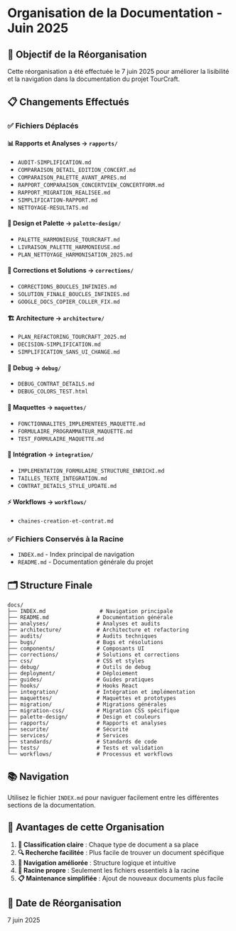 # Organisation de la Documentation - Juin 2025

## 🎯 Objectif de la Réorganisation

Cette réorganisation a été effectuée le 7 juin 2025 pour améliorer la lisibilité et la navigation dans la documentation du projet TourCraft.

## 📋 Changements Effectués

### ✅ Fichiers Déplacés

#### **📊 Rapports et Analyses** → `rapports/`
- `AUDIT-SIMPLIFICATION.md`
- `COMPARAISON_DETAIL_EDITION_CONCERT.md` 
- `COMPARAISON_PALETTE_AVANT_APRES.md`
- `RAPPORT_COMPARAISON_CONCERTVIEW_CONCERTFORM.md`
- `RAPPORT_MIGRATION_REALISEE.md`
- `SIMPLIFICATION-RAPPORT.md`
- `NETTOYAGE-RESULTATS.md`

#### **🎨 Design et Palette** → `palette-design/`
- `PALETTE_HARMONIEUSE_TOURCRAFT.md`
- `LIVRAISON_PALETTE_HARMONIEUSE.md`
- `PLAN_NETTOYAGE_HARMONISATION_2025.md`

#### **🔨 Corrections et Solutions** → `corrections/`
- `CORRECTIONS_BOUCLES_INFINIES.md`
- `SOLUTION_FINALE_BOUCLES_INFINIES.md`
- `GOOGLE_DOCS_COPIER_COLLER_FIX.md`

#### **🏗️ Architecture** → `architecture/`
- `PLAN_REFACTORING_TOURCRAFT_2025.md`
- `DECISION-SIMPLIFICATION.md`
- `SIMPLIFICATION_SANS_UI_CHANGE.md`

#### **🔧 Debug** → `debug/`
- `DEBUG_CONTRAT_DETAILS.md`
- `DEBUG_COLORS_TEST.html`

#### **📱 Maquettes** → `maquettes/`
- `FONCTIONNALITES_IMPLEMENTEES_MAQUETTE.md`
- `FORMULAIRE_PROGRAMMATEUR_MAQUETTE.md`
- `TEST_FORMULAIRE_MAQUETTE.md`

#### **🔗 Intégration** → `integration/`
- `IMPLEMENTATION_FORMULAIRE_STRUCTURE_ENRICHI.md`
- `TAILLES_TEXTE_INTEGRATION.md`
- `CONTRAT_DETAILS_STYLE_UPDATE.md`

#### **⚡ Workflows** → `workflows/`
- `chaines-creation-et-contrat.md`

### ✅ Fichiers Conservés à la Racine
- `INDEX.md` - Index principal de navigation
- `README.md` - Documentation générale du projet

## 🗂️ Structure Finale

```
docs/
├── INDEX.md                 # Navigation principale
├── README.md               # Documentation générale
├── analyses/               # Analyses et audits
├── architecture/           # Architecture et refactoring
├── audits/                 # Audits techniques
├── bugs/                   # Bugs et résolutions
├── components/             # Composants UI
├── corrections/            # Solutions et corrections
├── css/                    # CSS et styles
├── debug/                  # Outils de debug
├── deployment/             # Déploiement
├── guides/                 # Guides pratiques
├── hooks/                  # Hooks React
├── integration/            # Intégration et implémentation
├── maquettes/              # Maquettes et prototypes
├── migration/              # Migrations générales
├── migration-css/          # Migration CSS spécifique
├── palette-design/         # Design et couleurs
├── rapports/               # Rapports et analyses
├── securite/               # Sécurité
├── services/               # Services
├── standards/              # Standards de code
├── tests/                  # Tests et validation
└── workflows/              # Processus et workflows
```

## 📚 Navigation

Utilisez le fichier `INDEX.md` pour naviguer facilement entre les différentes sections de la documentation.

## 🎯 Avantages de cette Organisation

1. **📂 Classification claire** : Chaque type de document a sa place
2. **🔍 Recherche facilitée** : Plus facile de trouver un document spécifique
3. **📖 Navigation améliorée** : Structure logique et intuitive
4. **🧹 Racine propre** : Seulement les fichiers essentiels à la racine
5. **📋 Maintenance simplifiée** : Ajout de nouveaux documents plus facile

## 📅 Date de Réorganisation
7 juin 2025
